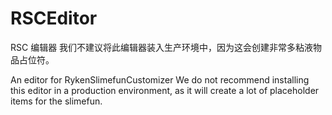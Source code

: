 # RSCEditor
RSC 编辑器
我们不建议将此编辑器装入生产环境中，因为这会创建非常多粘液物品占位符。

An editor for RykenSlimefunCustomizer
We do not recommend installing this editor in a production environment,
as it will create a lot of placeholder items for the slimefun.
